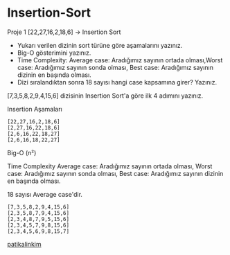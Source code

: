 # Insertion-Sort
Proje 1
[22,27,16,2,18,6] -> Insertion Sort

- Yukarı verilen dizinin sort türüne göre aşamalarını yazınız.
- Big-O gösterimini yazınız.
- Time Complexity: Average case: Aradığımız sayının ortada olması,Worst case: Aradığımız sayının sonda olması, Best case: Aradığımız sayının dizinin en başında olması.
- Dizi sıralandıktan sonra 18 sayısı hangi case kapsamına girer? Yazınız.


[7,3,5,8,2,9,4,15,6] dizisinin Insertion Sort'a göre ilk 4 adımını yazınız.

Insertion Aşamaları
```
[22,27,16,2,18,6] 
[2,27,16,22,18,6]
[2,6,16,22,18,27]
[2,6,16,18,22,27]
```
Big-O (n²)

Time Complexity Average case: Aradığımız sayının ortada olması, Worst case: Aradığımız sayının sonda olması, Best case: Aradığımız sayının dizinin en başında olması.

18 sayısı Average case'dir.
```
[7,3,5,8,2,9,4,15,6]
[2,3,5,8,7,9,4,15,6] 
[2,3,4,8,7,9,5,15,6] 
[2,3,4,5,7,9,8,15,6]
[2,3,4,5,6,9,8,15,7]
```
[patikalinkim](https://app.patika.dev/omermertpirhan)
